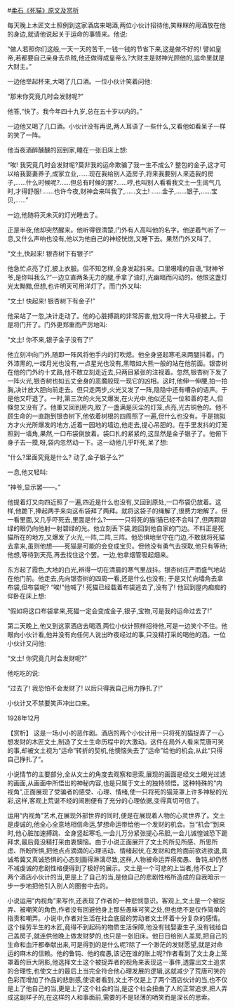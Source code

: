#[柔石《死猫》原文及赏析](https://www.vrrw.net/wx/15045.html)

每天晚上木匠文土照例到这家酒店来喝酒,两位小伙计招待他,笑眯眯的用酒放在他的身边,就请他说起关于运命的事情来。他说:

“做人若照你们这般,一天一天的苦干,一钱一钱的节省下来,这是做不好的! 譬如皇帝,若都要自己亲身去杀贼,他还做得成皇帝么?大财主是财神光顾他的,运命里就是大财主。”

一边他举起杯来,大喝了几口酒。一位小伙计笑着问他:

“那末你究竟几时会发财呢?”

他答,“快了。我今年四十九岁,总在五十岁以内的。”

一边他又喝了几口酒。小伙计没有再说,两人耳语了一些什么,又看他如看呆子一样的笑了一阵。

他当夜酒醉醺醺的回到家,睡在一张旧床上想:

“唉! 我究竟几时会发财呢?莫非我的运命欺骗了我一生不成么? 整包的金子,这才可以给我娶妻养子,成家立业,……现在我给别人造房子,将来我要别人来造我的房子,……什么时候呢?……但总有时候的罢?……哼,也叫别人看看我文土一生阔气几时,才得舒服! ……也许今夜,财神会来叫我了,……文土! ……金子,……银子,……宝贝,……”

一边,他随将灭未灭的灯光睡去了。

正是半夜,他却突然醒来。他听得很清楚,门外有人高叫他的名字。他逆着气听了一息,又什么声响也没有,他以为他自己的神经恍惚,又睡下去。果然门外又叫了,

“文土,快起来! 银杏树下有银子!”

他急忙点亮了灯,披上衣服。但不知怎样,全身发起抖来。口里嗫嚅的自语,“财神爷爷,是你叫我么?”一边立直两条无力的腿,手拿了油灯,光幽暗而闪动的。他恨这盏灯光太黝黯,但想,也许明天可用洋灯了。而门外又叫:

“文土! 快起来! 银杏树下有金子!”

他呆站了一忽,决计走动了。他的心脏搏跳的非常厉害,他又将一件大马褂披上。于是将门开了。门外更郑重而严厉地叫:

“文土! 你不来,银子金子没有了!”

他立刻冲向门外,随即一阵风将他手内的灯吹熄。他全身竖起寒毛来两腿抖着。门外漆黑的,一缕月光也没有,一点星光也没有,黑暗如大熊一般的站在他前面。银杏树在他的门外约十丈路,他不敢立刻走近去,只两目紧张的注视着。忽然,银杏树下发了一阵火光,银杏树也如五丈金身的恶魔般现一现它的凶相。这时,他伸一伸腰,拍一拍胸,决计放大胆向前走去。但只走两步,火光又发了一阵,隐隐中还有嘈杂的语声。于是他又吓退了。一时,第三次的火光又爆发,在火光中,他似还见一位和善的老人,但倏忽又没有了。他重又回到房内,取了一盏满是灰尘的灯笼,点亮,光古铜色的。他不顾生命的一直跑到银杏树下,他依着树根的四周照了一遍,但什么也没有。于是揣拟方才火光所爆发的地方,近着一园地的墙边,他走去,提心吊胆的。在手里发抖的灯笼照到一墙角,果然,一口布袋倒放着。袋口扎的紧紧的,这显然是金子银子了。他俯下身子去一摸,呀,袋内忽然动一下。这一动他几乎吓死,呆了想:

“什么?里面究竟是什么? 动了,金子银子么?”

一息,他又轻叫:

“神爷,显示罢——。”

他提着灯又向四近照了一遍,四近是什么也没有,又回到原处,一口布袋仍放着。这样,他跪下,捧起两手来向这布袋拜了两拜。就将这袋子的绳解了,很费力地解了。但一看里面,又几乎吓死去,里面是什么?——一只将死的猫!猫已经不会叫了,但两颗碧绿的眼仍向他射一射碧绿的光。他立刻丢下袋,跑回到他自家的门边。不料正是死猫所在的地方,又爆发了火光,一阵,二阵,三阵。他恐惧地坐守在门边,不敢就将死猫去拿来,虽则他想——死猫是可能的会变成宝贝。但他没有勇气去探取,他只有等待; 他想,等待到天亮,再去找住这个罢。一边,他拿烟管吸起烟来。

东方起了霞色,大地的白光,辨得一切在清晨的寒气里战抖。银杏树庄严而盛气地站在他门前。他走去,先向银杏树的四周一看,还是什么也没有; 于是又忙向墙角去拿布袋,但布袋呢? “唉!”他喊了! 死猫已经载着布袋逃去了,没有了! 他回到屋内痴痴的仰卧在床上想:

“假如将这口布袋拿来,死猫一定会变成金子,银子,宝物,可是我的运命过去了!”

第二天晚上,他又到这家酒店去喝酒,两位小伙计照样招待他,可是一边笑个不住。他眼向小伙计看,他并没有向任何人说出昨夜经过的事,只没精打采的喝他的酒。一位小伙计又问他:

“文土! 你究竟几时会发财呢?”

他吃吃的说:

“过去了! 我恐怕不会发财了! 以后只得我自己用力挣扎了!”

小伙计又不禁要笑声冲出口来。

1928年12月



【赏析】 这是一场小小的恶作剧。酒店的两个小伙计用一只将死的猫捉弄了一心想发财的木匠文土,制造了文土生命历程中的大激动。这件在局外人看来荒唐可笑的事,却被文土视为“运命”转折的契机,他懊恼失去了“运命”给他的机会,从此“只得自己挣扎了”。

小说情节的主要部分,全从文土的角度去观察和思索,展现的画面是经文土眼光过滤的画面,从画面中所悟出的神秘内容,也是只属于文土的独特领悟。这种特殊的“内视角”,正面展现了受骗者的感受、心理、情绪,使一只将死的猫笼罩上许多神秘的光彩,这样,客观上荒诞不经的闹剧便有了充分的心理依据,变得真切可信了。

运用“内视角”艺术,在展现外部世界的同时,便是在展现着人物的心灵世界了。文土是虔诚的,他全心全意地相信命运,梦想命运带给他一个发财的机会。当“机会”到来时,他心脏加速搏跳、全身竖起寒毛,一会儿万分紧张提心吊胆,一会儿诚惶诚恐下跪拜求,最后竟没精打采由衷懊恼。由于小说正面展开了文土的所见所感、所思所虑、所盼所惧,把他点点滴滴的心理活动、情绪起伏,在发财和危险面前欲进欲退,真诚希冀又真诚恐惧的心态刻画得淋漓尽致,这样,人物被命运弄得痴愚、鲁钝,却仍然不减虔诚的悲剧性格便得到了极好的展示。文土是一个可悲的上当者,他不仅上了两个酒店小伙计的当,更是上了自己的当,是他自己的悲剧性格所造成的自我暗示一步一步地把他引入别人的圈套中去的。

小说运用“内视角”来写作,还表现了作者的一种悲悯意识。客观上,文土是一个被捉弄、被嘲笑的角色,作者没有回避他身上那些愚昧可笑之处,但也绝不是仅作简单的指责和嘲弄。小说中,作者对生活在社会底层的劳动者文土怀着十分复杂的感情。这个操劳半生的木匠,竟得不到起码的物质生活保障,他没有钱娶妻生子,没有钱给自己盖房子,就连供他晚上做发财梦的,也只是一张旧床。他日日给别人盖房,把自己的生命和血汗都奉献出来,可是得到的是什么呢?除了一个渺茫的发财愿望,就是对命运的麻木的信赖。他的鲁钝、他的痴愚,该记在谁的账上呢?作者看到了文土身上笼罩着的巨大阴影,他选择文土这个被捉弄者的视角来表现这一事件,透露出文土追求的合理性,也使文土的最后上当完全符合他心理发展的逻辑,这就减少了荒唐可笑的色彩而增加了作品的悲剧感,使读者看到,文土不仅是上了两个酒店伙计的当,也不仅是上了他自己的当,更是上了这个社会的当,是这个社会扭曲了人的正常追求,把人弄成这副样子的,在这样的人和事面前,需要的不是轻薄的哂笑而是深长的思索。

